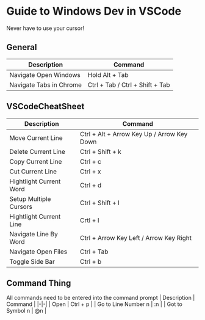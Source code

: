 # Guide to Windows Dev in VSCode
Never have to use your cursor!

## General
| Description | Command |
|-|-|
| Navigate Open Windows | Hold Alt + Tab |
| Navigate Tabs in Chrome | Ctrl + Tab / Ctrl + Shift + Tab |

## VSCodeCheatSheet
| Description | Command |
|-|-|
| Move Current Line| Ctrl + Alt + Arrow Key Up / Arrow Key Down |
| Delete Current Line | Ctrl + Shift + k |
| Copy Current Line | Ctrl + c |
| Cut Current Line | Ctrl + x |
| Hightlight Current Word | Ctrl + d |
| Setup Multiple Cursors | Ctrl + Shift + l |
| Hightlight Current Line | Crtl + l |
| Navigate Line By Word | Ctrl + Arrow Key Left / Arrow Key Right |
| Navigate Open Files | Ctrl + Tab |
| Toggle Side Bar | Ctrl + b |

## Command Thing
All commands need to be entered into the command prompt
| Description | Command |
|-|-|
| Open | Ctrl + p |
| Go to Line Number n | :n |
| Got to Symbol n | @n |
